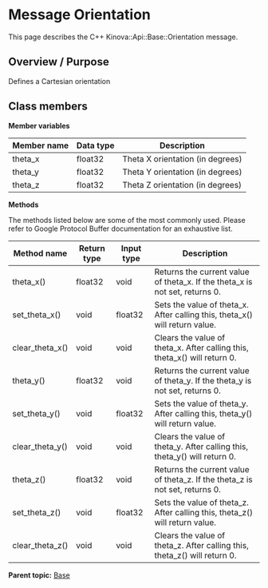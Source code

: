 # Message Orientation

This page describes the C++ Kinova::Api::Base::Orientation message.

## Overview / Purpose

Defines a Cartesian orientation

## Class members

 **Member variables** 

|Member name|Data type|Description|
|-----------|---------|-----------|
|theta\_x|float32|Theta X orientation \(in degrees\)|
|theta\_y|float32|Theta Y orientation \(in degrees\)|
|theta\_z|float32|Theta Z orientation \(in degrees\)|

 **Methods** 

The methods listed below are some of the most commonly used. Please refer to Google Protocol Buffer documentation for an exhaustive list.

|Method name|Return type|Input type|Description|
|-----------|-----------|----------|-----------|
|theta\_x\(\)|float32|void|Returns the current value of theta\_x. If the theta\_x is not set, returns 0.|
|set\_theta\_x\(\)|void|float32|Sets the value of theta\_x. After calling this, theta\_x\(\) will return value.|
|clear\_theta\_x\(\)|void|void|Clears the value of theta\_x. After calling this, theta\_x\(\) will return 0.|
|theta\_y\(\)|float32|void|Returns the current value of theta\_y. If the theta\_y is not set, returns 0.|
|set\_theta\_y\(\)|void|float32|Sets the value of theta\_y. After calling this, theta\_y\(\) will return value.|
|clear\_theta\_y\(\)|void|void|Clears the value of theta\_y. After calling this, theta\_y\(\) will return 0.|
|theta\_z\(\)|float32|void|Returns the current value of theta\_z. If the theta\_z is not set, returns 0.|
|set\_theta\_z\(\)|void|float32|Sets the value of theta\_z. After calling this, theta\_z\(\) will return value.|
|clear\_theta\_z\(\)|void|void|Clears the value of theta\_z. After calling this, theta\_z\(\) will return 0.|

**Parent topic:** [Base](../references/summary_Base.md)

